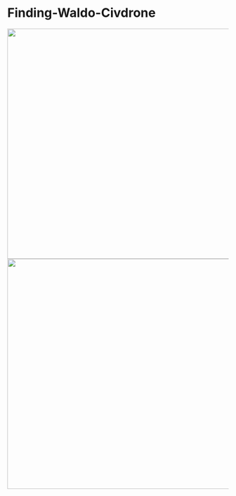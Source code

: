# Finding-Waldo-Civdrone

<p float="left">
  <img align="center" src="https://github.com/Kevintirta/Finding-Waldo-Civdrone/blob/master/raw_image.png" width="700" height="525">

  <img align="center" src="https://github.com/Kevintirta/Finding-Waldo-Civdrone/blob/master/found_waldo_image.png" width="700" height="525">
</p>
